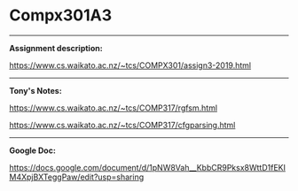 # Compx301A3
_______
**Assignment description:**

https://www.cs.waikato.ac.nz/~tcs/COMPX301/assign3-2019.html

_______
**Tony's Notes:**

https://www.cs.waikato.ac.nz/~tcs/COMP317/rgfsm.html

https://www.cs.waikato.ac.nz/~tcs/COMP317/cfgparsing.html
_______

**Google Doc:**

https://docs.google.com/document/d/1pNW8Vah__KbbCR9Pksx8WttD1fEKIM4XpjBXTeggPaw/edit?usp=sharing
